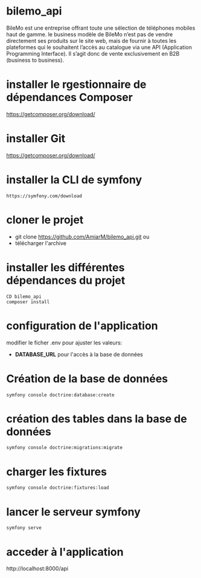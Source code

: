 # bilemo_api
BileMo est une entreprise offrant toute une sélection de téléphones mobiles haut de gamme.
le business modèle de BileMo n’est pas de vendre directement ses produits sur le site web, mais de fournir à toutes les plateformes qui le souhaitent l’accès au catalogue via une API (Application Programming Interface).
Il s’agit donc de vente exclusivement en B2B (business to business).
# installer le rgestionnaire de dépendances Composer
https://getcomposer.org/download/
# installer Git
https://getcomposer.org/download/
# installer la CLI de symfony
```https://symfony.com/download```
# cloner le projet
  - git clone  https://github.com/AmiarM/bilemo_api.git  ou  
  - télécharger l'archive
# installer les différentes dépendances du projet
```
CD bilemo_api
composer install
```
# configuration de l'application 
  modifier le ficher .env pour ajuster les valeurs:
  - **DATABASE_URL** pour l'accès à la base de données 
# Création de la base de données 
```symfony console doctrine:database:create```

# création des tables dans la base de données 
```symfony console doctrine:migrations:migrate```

# charger les fixtures
```symfony console doctrine:fixtures:load```

# lancer le serveur symfony
```symfony serve```

# acceder à  l'application
http://localhost:8000/api
